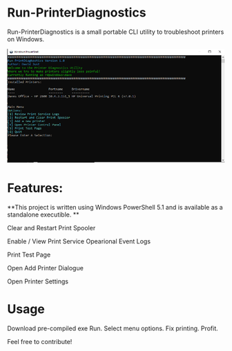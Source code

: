 # Run-PrinterDiagnostics
Run-PrinterDiagnostics is a small portable CLI utility to troubleshoot printers on Windows.

![Alt text](RunPrinterDiagnostics.PNG?raw=true "Run-PrinterDiagnostics.exe")
# Features:
**This project is written using Windows PowerShell 5.1 and is available as a standalone executible. **

Clear and Restart Print Spooler

Enable / View Print Service Opearional Event Logs

Print Test Page

Open Add Printer Dialogue

Open Printer Settings

# Usage

Download pre-compiled exe
Run.
Select menu options. Fix printing. Profit.

Feel free to contribute! 

